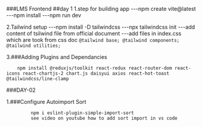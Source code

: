 ###LMS Frontend
##day 1
1.step for building app
---npm create vite@latest
---npm install
---npm run dev





2.Tailwind setup
---npm install -D tailwindcss
---npx tailwindcss init
---add content of tsilwind file from official document
---add files in index.css which are took from css doc
        ``` @tailwind base;
            @tailwind components;
            @tailwind utilities;
        ```

3.###Adding Plugins and Dependancies 
```
    npm install @reduxjs/toolkit react-redux react-router-dom react-icons react-chartjs-2 chart.js daisyui axios react-hot-toast @tailwindcss/line-clamp
```




###DAY-02

1.###Configure Autoimport Sort
```
         npm i eslint-plugin-simple-import-sort
         see video on youtube how to add sort import in vs code
```